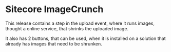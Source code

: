 Sitecore ImageCrunch
=============================

This release contains a step in the upload event, where it runs images, thought a online service, that shrinks the uploaded image.

It also has 2 buttons, that can be used, when it is installed on a solution that already has images that need to be shrunken.

